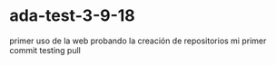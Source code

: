 ﻿# ada-test-3-9-18
primer uso de la web probando la creación de repositorios
mi primer commit
testing pull
